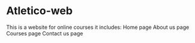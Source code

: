 # Atletico-web
This is a website for online courses
it includes:
Home page
About us page
Courses page
Contact us page

